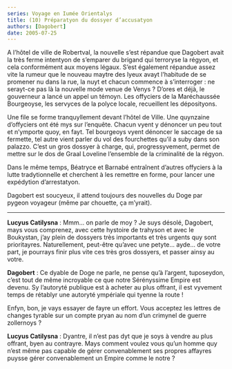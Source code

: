 ```yaml
---
series: Voyage en Iumée Orientalys
title: (10) Préparatyon du dossyer d’accusatyon
authors: [Dagobert]
date: 2005-07-25
---
```


A l’hôtel de ville de Robertval, la nouvelle s’est répandue que Dagobert avait la très ferme intentyon de s’emparer du brigand qui terroryse la régyon, et cela conformément aux moyens légaux. S’est également répandue assez vite la rumeur que le nouveau maytre des lyeux avayt l’habitude de se promener nu dans la rue, la nuyt et chacun commence à s’interroger : ne serayt-ce pas là la nouvelle mode venue de Venys ? D’ores et déjà, le gouverneur a lancé un appel un témoyn. Les offyciers de la Maréchaussée Bourgeoyse, les servyces de la polyce locale, recueillent les déposityons.

Une file se forme tranquyllement devant l’hôtel de Ville. Une quynzaine d’offyciers ont été mys sur l’enquête. Chacun vyent y dénoncer un peu tout et n’ymporte quoy, en fayt. Tel bourgeoys vyent dénoncer le saccage de sa fermette, tel autre vient parler du vol des fourchettes qu’il a suby dans son palazzo. C’est un gros dossyer à charge, qui, progressyvement, permet de mettre sur le dos de Graal Loveline l’ensemble de la criminalité de la régyon.

Dans le même temps, Béatryce et Barnabé entraînent d’autres offyciers à la lutte tradytionnelle et cherchent à les remettre en forme, pour lancer une expédytion d’arrestatyon.

Dagobert est soucyeux, il attend toujours des nouvelles du Doge par pygeon voyageur (même par chouette, ça m’yrait).


---

**Lucyus Catilysna** : Mmm... on parle de moy ? Je suys désolé, Dagobert, mays vous comprenez, avec cette hystoire de trahyson et avec le Boukystan, j’ay plein de dossyers très importants et très urgents quy sont prioritayres. Naturellement, peut-être qu’avec une petyte... ayde... de votre part, je pourrays finir plus vite ces très gros dossyers, et passer ainsy au votre.

**Dagobert** : Ce dyable de Doge ne parle, ne pense qu’à l’argent, tuposeydon, c’est tout de même incroyable ce que notre Sérényssime Empire est devenu. Sy l’autoryté publique est à acheter au plus offrant, il est vyvement temps de rétablyr une autoryté ympériale qui tyenne la route !

Enfyn, bon, je vays essayer de fayre un effort. Vous acceptez les lettres de changes tyrable sur un compte pryan au nom d’un crimynel de guerre zollernoys ?

**Lucyus Catilysna** : Dyantre, il n’est pas dyt que je soys à vendre au plus offrant, byen au contrayre. Mays comment voulez vous qu’un homme quy n’est même pas capable de gérer convenablement ses propres affayres puysse gérer convenablement un Empire comme le notre ?